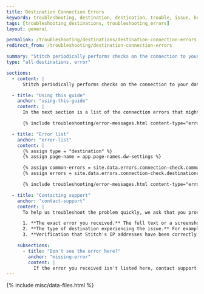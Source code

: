 ```yaml
---
title: Destination Connection Errors
keywords: troubleshooting, destination, destination, trouble, issue, help, error, errors, connection issue, connection
tags: [troubleshooting_destinations, troubleshooting_errors]
layout: general

permalink: /troubleshooting/destinations/destination-connection-errors
redirect_from: /troubleshooting/destination-connection-errors

summary: "Stitch periodically performs checks on the connection to your destination to ensure the connection remains active and healthy. In this article are some of the most common errors you might see if Stitch has trouble performing the connection check to your destination and how to resolve them."
type: "all-destinations, error"

sections:
  - content: |
      Stitch periodically performs checks on the connection to your database to ensure the connection remains active and healthy. Below are some of the most common errors you might see if Stitch has trouble performing the connection check to your database and how to resolve them.

  - title: "Using this guide"
    anchor: "using-this-guide"
    content: |
      In the next section is a list of the connection errors that might arise for destinations in Stitch. Every error in this list will have the following info:

      {% include troubleshooting/error-messages.html content-type="error-fields" %}

  - title: "Error list"
    anchor: "error-list"
    content: |
      {% assign type = "destination" %}
      {% assign page-name = app.page-names.dw-settings %}

      {% assign common-errors = site.data.errors.connection-check.common-database.all %}
      {% assign errors = site.data.errors.connection-check.destinations.all | concat: common-errors | sort: "message" %}

      {% include troubleshooting/error-messages.html content-type="error-list" %}

  - title: "Contacting support"
    anchor: "contact-support"
    content: |
      To help us troubleshoot the problem quickly, we ask that you provide us with the following:

      1. **The exact error you received.** The full text or a screenshot is ideal.
      2. **The type of destination experiencing the issue.** For example: Redshift, PostgreSQL-RDS.
      3. **Verification that Stitch's IP addresses have been correctly whitelisted,** if applicable to your destination type.

    subsections:
      - title: "Don't see the error here?"
        anchor: "missing-error"
        content: |
          If the error you received isn't listed here, contact support and then [let us know through a GitHub issue]({{ site.github_issue }}{:target="new"}.
---
```

{% include misc/data-files.html %}